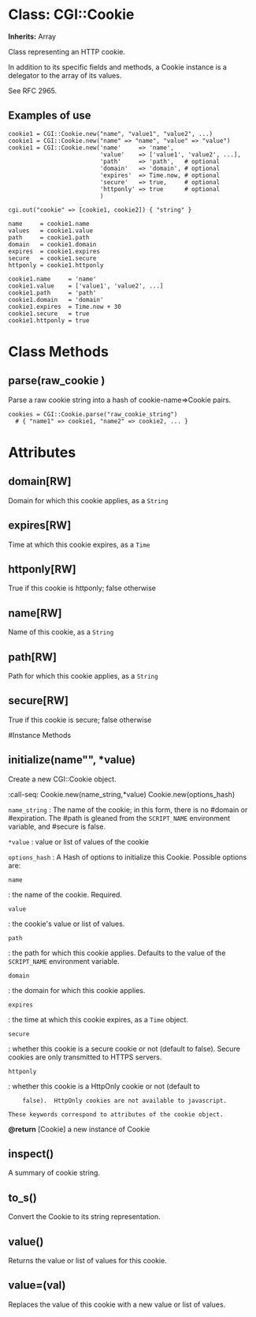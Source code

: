 # Class: CGI::Cookie
**Inherits:** Array
    

Class representing an HTTP cookie.

In addition to its specific fields and methods, a Cookie instance is a
delegator to the array of its values.

See RFC 2965.

## Examples of use
    cookie1 = CGI::Cookie.new("name", "value1", "value2", ...)
    cookie1 = CGI::Cookie.new("name" => "name", "value" => "value")
    cookie1 = CGI::Cookie.new('name'     => 'name',
                              'value'    => ['value1', 'value2', ...],
                              'path'     => 'path',   # optional
                              'domain'   => 'domain', # optional
                              'expires'  => Time.now, # optional
                              'secure'   => true,     # optional
                              'httponly' => true      # optional
                              )

    cgi.out("cookie" => [cookie1, cookie2]) { "string" }

    name     = cookie1.name
    values   = cookie1.value
    path     = cookie1.path
    domain   = cookie1.domain
    expires  = cookie1.expires
    secure   = cookie1.secure
    httponly = cookie1.httponly

    cookie1.name     = 'name'
    cookie1.value    = ['value1', 'value2', ...]
    cookie1.path     = 'path'
    cookie1.domain   = 'domain'
    cookie1.expires  = Time.now + 30
    cookie1.secure   = true
    cookie1.httponly = true


# Class Methods
## parse(raw_cookie ) [](#method-c-parse)
Parse a raw cookie string into a hash of cookie-name=>Cookie pairs.

    cookies = CGI::Cookie.parse("raw_cookie_string")
      # { "name1" => cookie1, "name2" => cookie2, ... }
# Attributes
## domain[RW] [](#attribute-i-domain)
Domain for which this cookie applies, as a `String`

## expires[RW] [](#attribute-i-expires)
Time at which this cookie expires, as a `Time`

## httponly[RW] [](#attribute-i-httponly)
True if this cookie is httponly; false otherwise

## name[RW] [](#attribute-i-name)
Name of this cookie, as a `String`

## path[RW] [](#attribute-i-path)
Path for which this cookie applies, as a `String`

## secure[RW] [](#attribute-i-secure)
True if this cookie is secure; false otherwise


#Instance Methods
## initialize(name"", *value) [](#method-i-initialize)
Create a new CGI::Cookie object.

:call-seq:
    Cookie.new(name_string,*value)
    Cookie.new(options_hash)

`name_string`
:   The name of the cookie; in this form, there is no #domain or #expiration. 
    The #path is gleaned from the `SCRIPT_NAME` environment variable, and
    #secure is false.

`*value`
:   value or list of values of the cookie

`options_hash`
:   A Hash of options to initialize this Cookie.  Possible options are:

    name
:       the name of the cookie.  Required.

    value
:       the cookie's value or list of values.

    path
:       the path for which this cookie applies.  Defaults to the value of the
        `SCRIPT_NAME` environment variable.

    domain
:       the domain for which this cookie applies.

    expires
:       the time at which this cookie expires, as a `Time` object.

    secure
:       whether this cookie is a secure cookie or not (default to false). 
        Secure cookies are only transmitted to HTTPS servers.

    httponly
:       whether this cookie is a HttpOnly cookie or not (default to

        false).  HttpOnly cookies are not available to javascript.

    These keywords correspond to attributes of the cookie object.


**@return** [Cookie] a new instance of Cookie

## inspect() [](#method-i-inspect)
A summary of cookie string.

## to_s() [](#method-i-to_s)
Convert the Cookie to its string representation.

## value() [](#method-i-value)
Returns the value or list of values for this cookie.

## value=(val) [](#method-i-value=)
Replaces the value of this cookie with a new value or list of values.

